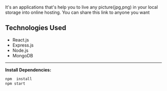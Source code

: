 
It's an applications that's help you to live any picture(jpg,png) in your local storage into online hosting. You can share this link to anyone you want



## Technologies Used

- React.js
- Express.js 
- Node.js
- MongoDB 

---
**Install Dependencies:**
   ```bash
   npm  install
   npm start

